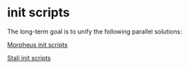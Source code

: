 init scripts
============

The long-term goal is to unify the following parallel
solutions:

[Morpheus init scripts](http://git.2f30.org/fs/)

[Stali init scripts](http://git.r-36.net/stali-init/)
